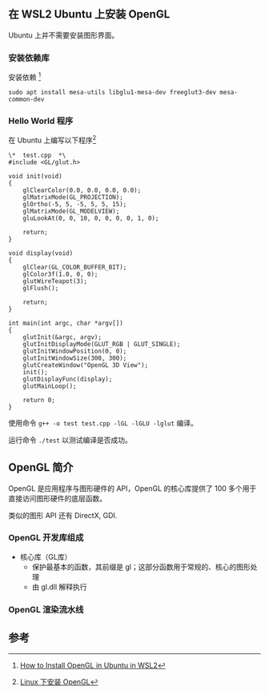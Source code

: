 ## 在 WSL2 Ubuntu 上安装 OpenGL

Ubuntu 上并不需要安装图形界面。

### 安装依赖库

安装依赖 [^2]

```
sudo apt install mesa-utils libglu1-mesa-dev freeglut3-dev mesa-common-dev
```

### Hello World 程序

在 Ubuntu 上编写以下程序[^1]

```
\*  test.cpp  *\
#include <GL/glut.h>

void init(void)
{
    glClearColor(0.0, 0.0, 0.0, 0.0);
    glMatrixMode(GL_PROJECTION);
    glOrtho(-5, 5, -5, 5, 5, 15);
    glMatrixMode(GL_MODELVIEW);
    gluLookAt(0, 0, 10, 0, 0, 0, 0, 1, 0);

    return;
}

void display(void)
{
    glClear(GL_COLOR_BUFFER_BIT);
    glColor3f(1.0, 0, 0);
    glutWireTeapot(3);
    glFlush();

    return;
}

int main(int argc, char *argv[])
{
    glutInit(&argc, argv);
    glutInitDisplayMode(GLUT_RGB | GLUT_SINGLE);
    glutInitWindowPosition(0, 0);
    glutInitWindowSize(300, 300);
    glutCreateWindow("OpenGL 3D View");
    init();
    glutDisplayFunc(display);
    glutMainLoop();

    return 0;
}
```

使用命令 `g++ -o test test.cpp -lGL -lGLU -lglut` 编译。

运行命令 `./test` 以测试编译是否成功。

## OpenGL 简介

OpenGL 是应用程序与图形硬件的 API，OpenGL 的核心库提供了 100 多个用于直接访问图形硬件的底层函数。

类似的图形 API 还有 DirectX, GDI.

### OpenGL 开发库组成

- 核心库（GL库）
  - 保护最基本的函数，其前缀是 gl；这部分函数用于常规的、核心的图形处理
  - 由 gl.dll 解释执行

### OpenGL 渲染流水线



## 参考

[^1]: [Linux 下安装 OpenGL](https://blog.csdn.net/csp123258/article/details/82626042)
[^2]: [How to Install OpenGL in Ubuntu in WSL2](https://gist.github.com/Mluckydwyer/8df7782b1a6a040e5d01305222149f3c)